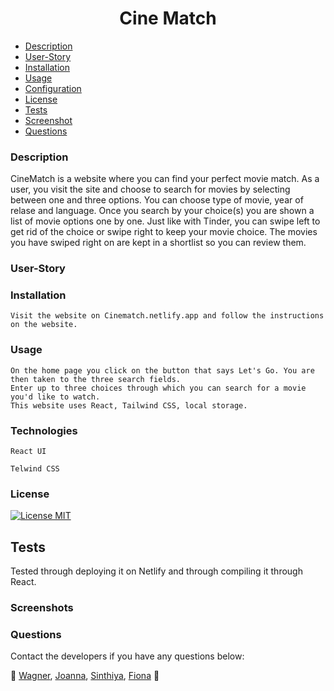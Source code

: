  <h1 align="center">Cine Match</h1>


* [Description](##Description)
* [User-Story](##User-Story)
* [Installation](#Installation)
* [Usage](#Usage)
* [Configuration](#Configuration)
* [License](#License)
* [Tests](#Tests)
* [Screenshot](##Screenshots)
* [Questions](##Questions)

### Description 

CineMatch is a website where you can find your perfect movie match. As a user, you visit the site and choose to search for movies by selecting between one and three    options. You can choose type of movie, year of relase and language. 
Once you search by your choice(s) you are shown a list of movie options one by one. Just like with Tinder, you can swipe left to get rid of the choice or swipe right to keep your movie choice.
The movies you have swiped right on are kept in a shortlist so you can review them. 

### User-Story

### Installation
    
    Visit the website on Cinematch.netlify.app and follow the instructions on the website.

### Usage
    
    On the home page you click on the button that says Let's Go. You are then taken to the three search fields.
    Enter up to three choices through which you can search for a movie you'd like to watch.
    This website uses React, Tailwind CSS, local storage. 
   
### Technologies
    
`React UI`

`Telwind CSS`

### License

[![License MIT](https://img.shields.io/badge/License-MIT-yellow.svg)](https://opensource.org/licenses/MIT)

## Tests

Tested through deploying it on Netlify and through compiling it through React.

### Screenshots

    
### Questions
Contact the developers if you have any questions below:

📧 [Wagner](mailto:),
[Joanna](jo.stillawake@gmail.com),
[Sinthiya](mailto:sinthiya.islamjuly35@gmail.com), 
[Fiona](mailto:) 📧
